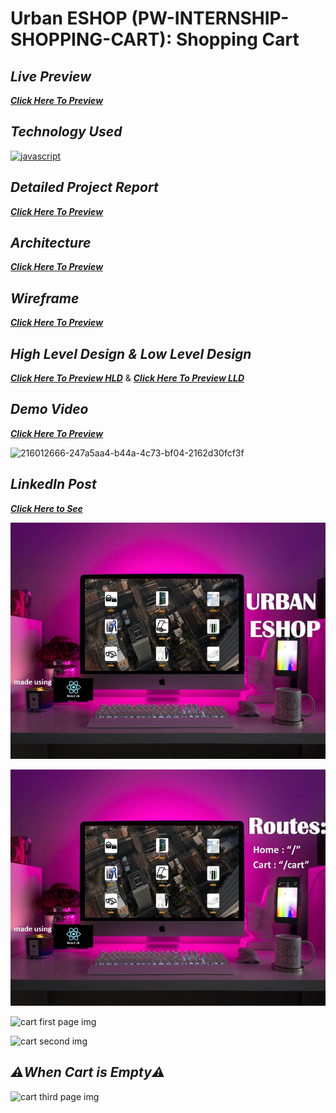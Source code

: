 # Urban ESHOP (PW-INTERNSHIP-SHOPPING-CART): Shopping Cart

## _Live Preview_
_**[Click Here To Preview](https://shopping-cart-project534375.netlify.app)**_

## _Technology Used_
[![javascript](https://img.shields.io/badge/reactjs-black?style=for-the-badge&logo=react&logoColor=blue)]()

## _Detailed Project Report_
_**[Click Here To Preview](https://drive.google.com/file/d/1xnvn8HXD9tDgUwe8PSd6yWNX4DEuzFSQ/view?usp=sharing)**_

## _Architecture_
_**[Click Here To Preview](https://drive.google.com/file/d/1zU1BQlmW26T0jG7PDznt8-IeuhCYM8SW/view?usp=sharing)**_

## _Wireframe_
_**[Click Here To Preview](https://drive.google.com/file/d/1Y1oraNHCmB1bUcNnuW4Cws2YjiwhegcJ/view?usp=drive_link)**_

## _High Level Design & Low Level Design_
_**[Click Here To Preview HLD](https://drive.google.com/file/d/1M3InofYrq1tOpHVzaa28hRYtpl232WC1/view?usp=sharing)**_ & _**[Click Here To Preview LLD](https://drive.google.com/file/d/1ibr1pLV9Iq_m2nmv_SPvAAP47GvWPrdn/view?usp=sharing)**_

## _Demo Video_
_**[Click Here To Preview](https://drive.google.com/file/d/1nRbIw8AF6EEo5hSdDpUTpiR47o88ozj2/view?usp=sharing)**_

![216012666-247a5aa4-b44a-4c73-bf04-2162d30fcf3f](https://github.com/sahil-rawat-2110/PW-INTERNSHIP-SHOPPING-CART/assets/124564195/dd423a20-6764-41d4-9958-d09b9c428db3)


## _LinkedIn Post_
_**[Click Here to See](https://www.linkedin.com/posts/sahil-rawat-49369b24b_internship-pwskills-reactjs-activity-7099057504311013376-doTm?utm_source=share&utm_medium=member_android)**_

![urban eshop shopping img](https://github.com/chiraggowda92187/Urban-EShop/blob/master/src/assets/Slide1.JPG)

![routes img](https://github.com/chiraggowda92187/Urban-EShop/blob/master/src/assets/Slide2.JPG)

![cart first page img](https://github.com/sahil-rawat-2110/PW-INTERNSHIP-SHOPPING-CART/assets/124564195/51579cb8-1634-429a-8adb-0e736dab4002)

![cart second img](https://github.com/sahil-rawat-2110/PW-INTERNSHIP-SHOPPING-CART/assets/124564195/ab5d5ca9-97e6-449e-ab43-8fd9eb370077)

## _⚠️When Cart is Empty⚠️_

![cart third page img](https://github.com/sahil-rawat-2110/PW-INTERNSHIP-SHOPPING-CART/assets/124564195/e676599e-c847-429d-b5e0-bf4dad5adf29)

